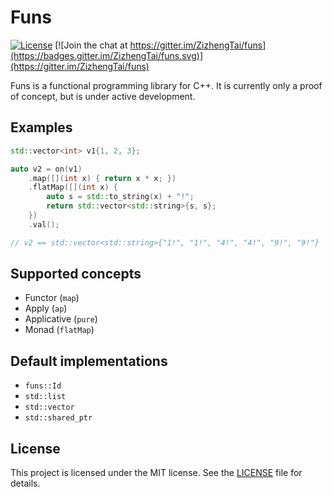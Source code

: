 # Funs

[![License](https://img.shields.io/badge/license-MIT-blue.svg)](./LICENSE)
[![Join the chat at https://gitter.im/ZizhengTai/funs](https://badges.gitter.im/ZizhengTai/funs.svg)](https://gitter.im/ZizhengTai/funs)

Funs is a functional programming library for C++. It is currently only a proof of concept, but is under active development.

## Examples

```cpp
std::vector<int> v1{1, 2, 3};

auto v2 = on(v1)
    .map([](int x) { return x * x; })
    .flatMap([](int x) {
        auto s = std::to_string(x) + "!";
        return std::vector<std::string>{s, s};
    })
    .val();

// v2 == std::vector<std::string>{"1!", "1!", "4!", "4!", "9!", "9!"}
```

## Supported concepts

* Functor (`map`)
* Apply (`ap`)
* Applicative (`pure`)
* Monad (`flatMap`)

## Default implementations

* `funs::Id`
* `std::list`
* `std::vector`
* `std::shared_ptr`

## License

This project is licensed under the MIT license. See the [LICENSE](./LICENSE) file for details.
